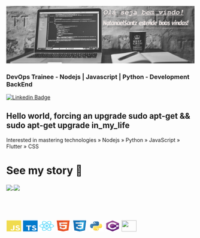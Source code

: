 ![Bem vindo ao NatanaelSantz!](https://github.com/NatanaelSantz/NatanaelSantz/blob/main/hendler.jpg)
### DevOps Trainee - Nodejs | Javascript | Python - Development BackEnd

[![Linkedin Badge](https://img.shields.io/badge/-LinkedIn-blue?style=flat-square&logo=Linkedin&logoColor=white&link=https://https://www.linkedin.com/in/natanael-santana-santos/)](https://www.linkedin.com/in/natanael-santana-santos/)


## Hello world, forcing an upgrade sudo apt-get && sudo apt-get upgrade in_my_life
Interested in mastering technologies  » Nodejs » Python » JavaScript » Flutter » CSS



# See my story  :blue_book:
<a href="https://github.com/NatanaelSantz/NatanaelSantz">
  <img height=200 align="center" src="https://github-readme-stats.vercel.app/api?username=NatanaelSantz&show_icons=true&theme=dark" />
</a>
<a href="https://github.com/NatanaelSantz/NatanaelSantz">
  <img height=190 align="center" src="https://github-readme-stats.vercel.app/api/top-langs?username=NatanaelSantz&layout=compact&langs_count=8&card_width=320&show_icons=true&theme=dark&custom_title=My_languages&hide=css,html&" />
</a>


 <br></br>

<div style=><br>
  <img align="center" alt="NatanaelSantz-Js" height="30" width="40" src="https://raw.githubusercontent.com/devicons/devicon/master/icons/javascript/javascript-plain.svg">
  <img align="center" alt="NatanaelSantz-Ts" height="30" width="40" src="https://raw.githubusercontent.com/devicons/devicon/master/icons/typescript/typescript-plain.svg">
  <img align="center" alt="NatanaelSantz-React" height="30" width="40" src="https://raw.githubusercontent.com/devicons/devicon/master/icons/react/react-original.svg">
  <img align="center" alt="NatanaelSantz-HTML" height="30" width="40" src="https://raw.githubusercontent.com/devicons/devicon/master/icons/html5/html5-original.svg">
  <img align="center" alt="NatanaelSantz-CSS" height="30" width="40" src="https://raw.githubusercontent.com/devicons/devicon/master/icons/css3/css3-original.svg">
  <img align="center" alt="NatanaelSantz-Python" height="30" width="40" src="https://raw.githubusercontent.com/devicons/devicon/master/icons/python/python-original.svg">
  <img align="center" alt="NatanaelSantz-Csharp" height="30" width="40" src="https://raw.githubusercontent.com/devicons/devicon/master/icons/csharp/csharp-original.svg">
  <img align="center" loading="lazy" src="https://cdn.jsdelivr.net/gh/devicons/devicon/icons/git/git-original.svg" width="40" height="30"/>
                 
</div>




    
